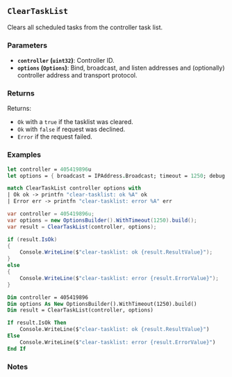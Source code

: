 ## `ClearTaskList`

Clears all scheduled tasks from the controller task list.

### Parameters
- **`controller` (`uint32`)**: Controller ID.
- **`options` (`Options`)**: Bind, broadcast, and listen addresses and (optionally) controller address and transport protocol.

### Returns

Returns:
- `Ok` with a `true` if the tasklist was cleared.
- `Ok` with `false` if request was declined.
- `Error` if the request failed.

### Examples

```fsharp
let controller = 405419896u
let options = { broadcast = IPAddress.Broadcast; timeout = 1250; debug = true }

match ClearTaskList controller options with
| Ok ok -> printfn "clear-tasklist: ok %A" ok
| Error err -> printfn "clear-tasklist: error %A" err
```

```csharp
var controller = 405419896u;
var options = new OptionsBuilder().WithTimeout(1250).build();
var result = ClearTaskList(controller, options);

if (result.IsOk)
{
    Console.WriteLine($"clear-tasklist: ok {result.ResultValue}");
}
else
{
    Console.WriteLine($"clear-tasklist: error {result.ErrorValue}");
}
```

```vb
Dim controller = 405419896
Dim options As New OptionsBuilder().WithTimeout(1250).build()
Dim result = ClearTaskList(controller, options)

If result.IsOk Then
    Console.WriteLine($"clear-tasklist: ok {result.ResultValue}")
Else
    Console.WriteLine($"clear-tasklist: error {result.ErrorValue}")
End If
```

### Notes

